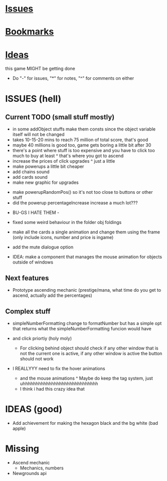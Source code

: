 # [Issues](#issues)
# [Bookmarks](#bookmarks)
# [Ideas](#ideas)

this game MIGHT be getting done

* Do "-" for issues, "*" for notes, "^" for comments on either

# ISSUES (hell)
## Current TODO (small stuff mostly)
- in some addObject stuffs make them consts since the object variable itself will not be changed
- takes 10-15-20 mins to reach 75 million of total score, that's good
- maybe 40 millions is good too, game gets boring a little bit after 30
- there's a point where stuff is too expensive and you have to click too much to buy at least
^ that's where you got to ascend
- increase the prices of click upgrades
^ just a little
- make powerups a little bit cheaper
- add chains sound
- add cards sound
- make new graphic for upgrades

<!-- some powerup stuff -->
- make powerupRandomPos() so it's not too close to buttons or other stuff
- did the powerup percentageIncrease increase a much lot???

<!-- bugs -->
- BU-GS I HATE THEM -
- fixed some weird behaviour in the folder obj foldings
- make all the cards a single animation and change them using the frame (only include icons, number and price is ingame)
- add the mute dialogue option

- IDEA: make a component that manages the mouse animation for objects outside of windows

## Next features
- Prototype ascending mechanic (prestige/mana, what time do you get to ascend, actually add the percentages)

## Complex stuff
- simpleNumberFormatting change to formatNumber but has a simple opt that returns what the simpleNumberFormatting funcion would have
- and click priortiy (holy moly)
	* For clicking behind object should check if any other window that is not the current one is active, if any other window is active the button should not work

- I REALLYYY need to fix the hover animations
	* and the mouse animations
	^ Maybe do keep the tag system, just uhhhhhhhhhhhhhhhhhhhhhhhhhhhhh
	* I think i had this crazy idea that 

# IDEAS (good)
- Add achievement for making the hexagon black and the bg white (bad apple)

# Missing
- Ascend mechanic
	* Mechanics, numbers
- Newgrounds api
